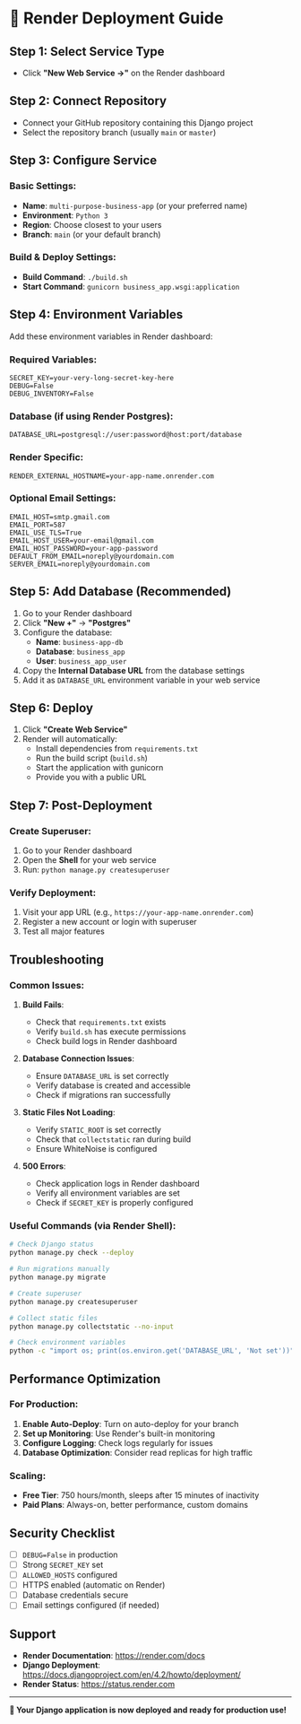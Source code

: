 # 🚀 Render Deployment Guide

## Step 1: Select Service Type
- Click **"New Web Service →"** on the Render dashboard

## Step 2: Connect Repository
- Connect your GitHub repository containing this Django project
- Select the repository branch (usually `main` or `master`)

## Step 3: Configure Service

### Basic Settings:
- **Name**: `multi-purpose-business-app` (or your preferred name)
- **Environment**: `Python 3`
- **Region**: Choose closest to your users
- **Branch**: `main` (or your default branch)

### Build & Deploy Settings:
- **Build Command**: `./build.sh`
- **Start Command**: `gunicorn business_app.wsgi:application`

## Step 4: Environment Variables

Add these environment variables in Render dashboard:

### Required Variables:
```
SECRET_KEY=your-very-long-secret-key-here
DEBUG=False
DEBUG_INVENTORY=False
```

### Database (if using Render Postgres):
```
DATABASE_URL=postgresql://user:password@host:port/database
```

### Render Specific:
```
RENDER_EXTERNAL_HOSTNAME=your-app-name.onrender.com
```

### Optional Email Settings:
```
EMAIL_HOST=smtp.gmail.com
EMAIL_PORT=587
EMAIL_USE_TLS=True
EMAIL_HOST_USER=your-email@gmail.com
EMAIL_HOST_PASSWORD=your-app-password
DEFAULT_FROM_EMAIL=noreply@yourdomain.com
SERVER_EMAIL=noreply@yourdomain.com
```

## Step 5: Add Database (Recommended)

1. Go to your Render dashboard
2. Click **"New +"** → **"Postgres"**
3. Configure the database:
   - **Name**: `business-app-db`
   - **Database**: `business_app`
   - **User**: `business_app_user`
4. Copy the **Internal Database URL** from the database settings
5. Add it as `DATABASE_URL` environment variable in your web service

## Step 6: Deploy

1. Click **"Create Web Service"**
2. Render will automatically:
   - Install dependencies from `requirements.txt`
   - Run the build script (`build.sh`)
   - Start the application with gunicorn
   - Provide you with a public URL

## Step 7: Post-Deployment

### Create Superuser:
1. Go to your Render dashboard
2. Open the **Shell** for your web service
3. Run: `python manage.py createsuperuser`

### Verify Deployment:
1. Visit your app URL (e.g., `https://your-app-name.onrender.com`)
2. Register a new account or login with superuser
3. Test all major features

## Troubleshooting

### Common Issues:

1. **Build Fails**:
   - Check that `requirements.txt` exists
   - Verify `build.sh` has execute permissions
   - Check build logs in Render dashboard

2. **Database Connection Issues**:
   - Ensure `DATABASE_URL` is set correctly
   - Verify database is created and accessible
   - Check if migrations ran successfully

3. **Static Files Not Loading**:
   - Verify `STATIC_ROOT` is set correctly
   - Check that `collectstatic` ran during build
   - Ensure WhiteNoise is configured

4. **500 Errors**:
   - Check application logs in Render dashboard
   - Verify all environment variables are set
   - Check if `SECRET_KEY` is properly configured

### Useful Commands (via Render Shell):
```bash
# Check Django status
python manage.py check --deploy

# Run migrations manually
python manage.py migrate

# Create superuser
python manage.py createsuperuser

# Collect static files
python manage.py collectstatic --no-input

# Check environment variables
python -c "import os; print(os.environ.get('DATABASE_URL', 'Not set'))"
```

## Performance Optimization

### For Production:
1. **Enable Auto-Deploy**: Turn on auto-deploy for your branch
2. **Set up Monitoring**: Use Render's built-in monitoring
3. **Configure Logging**: Check logs regularly for issues
4. **Database Optimization**: Consider read replicas for high traffic

### Scaling:
- **Free Tier**: 750 hours/month, sleeps after 15 minutes of inactivity
- **Paid Plans**: Always-on, better performance, custom domains

## Security Checklist

- [ ] `DEBUG=False` in production
- [ ] Strong `SECRET_KEY` set
- [ ] `ALLOWED_HOSTS` configured
- [ ] HTTPS enabled (automatic on Render)
- [ ] Database credentials secure
- [ ] Email settings configured (if needed)

## Support

- **Render Documentation**: https://render.com/docs
- **Django Deployment**: https://docs.djangoproject.com/en/4.2/howto/deployment/
- **Render Status**: https://status.render.com

---

**🎉 Your Django application is now deployed and ready for production use!**
